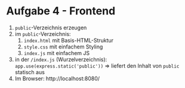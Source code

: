 # Aufgabe 4 - Frontend

1. `public`-Verzeichnis erzeugen
2. im `public`-Verzeichnis:
   1. `index.html` mit Basis-HTML-Struktur
   2. `style.css` mit einfachem Styling
   3. `index.js` mit einfachem JS
3. in der `/index.js` (Wurzelverzeichnis): `app.use(express.static('public'))` => liefert den Inhalt von `public` statisch aus
4. Im Browser: http://localhost:8080/